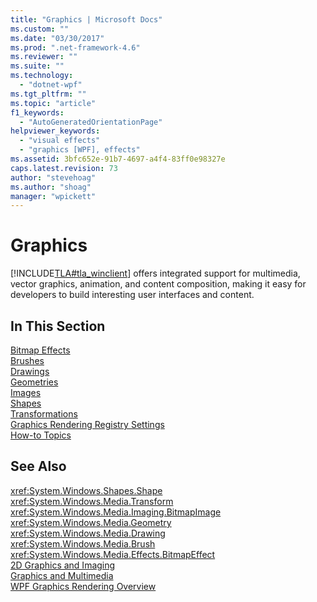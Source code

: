 ```yaml
---
title: "Graphics | Microsoft Docs"
ms.custom: ""
ms.date: "03/30/2017"
ms.prod: ".net-framework-4.6"
ms.reviewer: ""
ms.suite: ""
ms.technology: 
  - "dotnet-wpf"
ms.tgt_pltfrm: ""
ms.topic: "article"
f1_keywords: 
  - "AutoGeneratedOrientationPage"
helpviewer_keywords: 
  - "visual effects"
  - "graphics [WPF], effects"
ms.assetid: 3bfc652e-91b7-4697-a4f4-83ff0e98327e
caps.latest.revision: 73
author: "stevehoag"
ms.author: "shoag"
manager: "wpickett"
---
```

# Graphics
[!INCLUDE[TLA#tla_winclient](../../../../includes/tlasharptla-winclient-md.md)] offers integrated support for multimedia, vector graphics, animation, and content composition, making it easy for developers to build interesting user interfaces and content.  
  
## In This Section  
 [Bitmap Effects](../../../../docs/framework/wpf/graphics-multimedia/bitmap-effects.md)  
 [Brushes](../../../../docs/framework/wpf/graphics-multimedia/brushes.md)  
 [Drawings](../../../../docs/framework/wpf/graphics-multimedia/drawings.md)  
 [Geometries](../../../../docs/framework/wpf/graphics-multimedia/geometries.md)  
 [Images](../../../../docs/framework/wpf/graphics-multimedia/images.md)  
 [Shapes](../../../../docs/framework/wpf/graphics-multimedia/shapes.md)  
 [Transformations](../../../../docs/framework/wpf/graphics-multimedia/transformations.md)  
 [Graphics Rendering Registry Settings](../../../../docs/framework/wpf/graphics-multimedia/graphics-rendering-registry-settings.md)  
 [How-to Topics](../../../../docs/framework/wpf/graphics-multimedia/graphics-how-to-topics.md)  
  
## See Also  
 <xref:System.Windows.Shapes.Shape>   
 <xref:System.Windows.Media.Transform>   
 <xref:System.Windows.Media.Imaging.BitmapImage>   
 <xref:System.Windows.Media.Geometry>   
 <xref:System.Windows.Media.Drawing>   
 <xref:System.Windows.Media.Brush>   
 <xref:System.Windows.Media.Effects.BitmapEffect>   
 [2D Graphics and Imaging](../../../../docs/framework/wpf/advanced/optimizing-performance-2d-graphics-and-imaging.md)   
 [Graphics and Multimedia](../../../../docs/framework/wpf/graphics-multimedia/graphics-and-multimedia.md)   
 [WPF Graphics Rendering Overview](../../../../docs/framework/wpf/graphics-multimedia/wpf-graphics-rendering-overview.md)